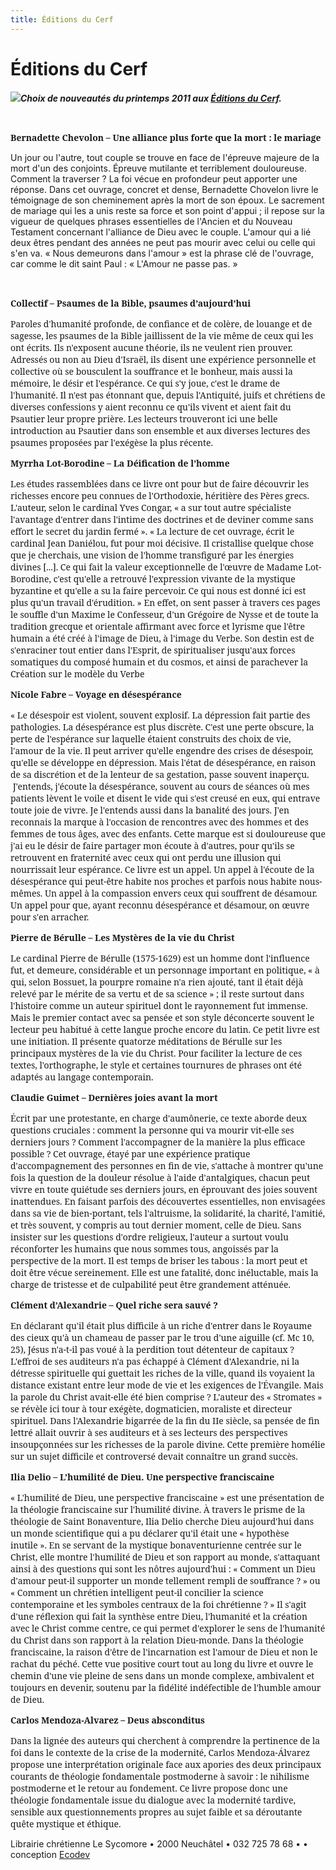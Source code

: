 ```yaml
---
title: Éditions du Cerf
---
```


Éditions du Cerf
================

<span style="font-style: italic;"><span style="font-weight: bold;">![](/images/editions-du-cerf.jpg)Choix de nouveautés du printemps 2011 aux [Éditions du Cerf](http://www.editionsducerf.fr/html/nouveautes.asp?id_theme=0).</span></span>

 

**<span style="font-family:&quot;Georgia&quot;,&quot;serif&quot;">Bernadette Chevolon – Une alliance plus forte que la mort : le mariage</span>**

Un jour ou l'autre, tout couple se trouve en face de l'épreuve majeure de la mort d'un des conjoints. Épreuve mutilante et terriblement douloureuse. Comment la traverser ? La foi vécue en profondeur peut apporter une réponse. Dans cet ouvrage, concret et dense, Bernadette Chovelon livre le témoignage de son cheminement après la mort de son époux. Le sacrement de mariage qui les a unis reste sa force et son point d'appui ; il repose sur la vigueur de quelques phrases essentielles de l'Ancien et du Nouveau Testament concernant l'alliance de Dieu avec le couple. L'amour qui a lié deux êtres pendant des années ne peut pas mourir avec celui ou celle qui s'en va. « Nous demeurons dans l'amour » est la phrase clé de l'ouvrage, car comme le dit saint Paul : « L'Amour ne passe pas. »

 

**<span style="font-family:&quot;Georgia&quot;,&quot;serif&quot;">Collectif – Psaumes de la Bible, psaumes d’aujourd’hui</span>**

<span style="font-family:&quot;Georgia&quot;,&quot;serif&quot;">Paroles d'humanité profonde, de confiance et de colère, de louange et de sagesse, les psaumes de la Bible jaillissent de la vie même de ceux qui les ont écrits. Ils n'exposent aucune théorie, ils ne veulent rien prouver. Adressés ou non au Dieu d'Israël, ils disent une expérience personnelle et collective où se bousculent la souffrance et le bonheur, mais aussi la mémoire, le désir et l'espérance. Ce qui s'y joue, c'est le drame de l'humanité. Il n'est pas étonnant que, depuis l'Antiquité, juifs et chrétiens de diverses confessions y aient reconnu ce qu'ils vivent et aient fait du Psautier leur propre prière.</span><span style="font-family:&quot;Georgia&quot;,&quot;serif&quot;"> Les lecteurs trouveront ici une belle introduction au Psautier dans son ensemble et aux diverses lectures des psaumes proposées par l'exégèse la plus récente.</span>

**<span style="font-family:&quot;Georgia&quot;,&quot;serif&quot;">Myrrha Lot-Borodine – La Déification de l’homme</span>**

<span style="font-family:&quot;Georgia&quot;,&quot;serif&quot;">Les études rassemblées dans ce livre ont pour but de faire découvrir les richesses encore peu connues de l'Orthodoxie, héritière des Pères grecs. L'auteur, selon le cardinal Yves Congar, « a sur tout autre spécialiste l'avantage d'entrer dans l'intime des doctrines et de deviner comme sans effort le secret du jardin fermé ». « La lecture de cet ouvrage, écrit le cardinal Jean Daniélou, fut pour moi décisive. Il cristallise quelque chose que je cherchais, une vision de l'homme transfiguré par les énergies divines [...]. Ce qui fait la valeur exceptionnelle de l'œuvre de Madame Lot-Borodine, c'est qu'elle a retrouvé l'expression vivante de la mystique byzantine et qu'elle a su la faire percevoir. Ce qui nous est donné ici est plus qu'un travail d'érudition. » En effet, on sent passer à travers ces pages le souffle d'un Maxime le Confesseur, d'un Grégoire de Nysse et de toute la tradition grecque et orientale affirmant avec force et lyrisme que l'être humain a été créé à l'image de Dieu, à l'image du Verbe. Son destin est de s'enraciner tout entier dans l'Esprit, de spiritualiser jusqu'aux forces somatiques du composé humain et du cosmos, et ainsi de parachever la Création sur le modèle du Verbe</span>

**<span style="font-family:&quot;Georgia&quot;,&quot;serif&quot;">Nicole Fabre – Voyage en désespérance</span>**

<span style="font-family:&quot;Georgia&quot;,&quot;serif&quot;">« Le désespoir est violent, souvent explosif. La dépression fait partie des pathologies. La désespérance est plus discrète. C'est une perte obscure, la perte de l'espérance sur laquelle étaient construits des choix de vie, l'amour de la vie. Il peut arriver qu'elle engendre des crises de désespoir, qu'elle se développe en dépression. Mais l'état de désespérance, en raison de sa discrétion et de la lenteur de sa gestation, passe souvent inaperçu. </span><span style="font-family:&quot;Georgia&quot;,&quot;serif&quot;"><span style="mso-spacerun:yes"> </span>J'entends, j'écoute la désespérance, souvent au cours de séances où mes patients lèvent le voile et disent le vide qui s'est creusé en eux, qui entrave toute joie de vivre. Je l'entends aussi dans la banalité des jours. J'en reconnais la marque à l'occasion de rencontres avec des hommes et des femmes de tous âges, avec des enfants. Cette marque est si douloureuse que j'ai eu le désir de faire partager mon écoute à d'autres, pour qu'ils se retrouvent en fraternité avec ceux qui ont perdu une illusion qui nourrissait leur espérance. Ce livre est un appel. Un appel à l'écoute de la désespérance qui peut-être habite nos proches et parfois nous habite nous-mêmes. Un appel à la compassion envers ceux qui souffrent de désamour. Un appel pour que, ayant reconnu désespérance et désamour, on œuvre pour s'en arracher.</span>

**<span style="font-family:&quot;Georgia&quot;,&quot;serif&quot;">Pierre de Bérulle – Les Mystères de la vie du Christ</span>**

<span style="font-family:&quot;Georgia&quot;,&quot;serif&quot;">Le cardinal Pierre de Bérulle (1575-1629) est un homme dont l'influence fut, et demeure, considérable et un personnage important en politique, « à qui, selon Bossuet, la pourpre romaine n'a rien ajouté, tant il était déjà relevé par le mérite de sa vertu et de sa science » ; il reste surtout dans l'histoire comme un auteur spirituel dont le rayonnement fut immense. Mais le premier contact avec sa pensée et son style déconcerte souvent le lecteur peu habitué à cette langue proche encore du latin. Ce petit livre est une initiation. Il présente quatorze méditations de Bérulle sur les principaux mystères de la vie du Christ. Pour faciliter la lecture de ces textes, l'orthographe, le style et certaines tournures de phrases ont été adaptés au langage contemporain.</span>

**<span style="font-family:&quot;Georgia&quot;,&quot;serif&quot;">Claudie Guimet – Dernières joies avant la mort</span>**

<span style="font-family:&quot;Georgia&quot;,&quot;serif&quot;">Écrit par une protestante, en charge d'aumônerie, ce texte aborde deux questions cruciales : comment la personne qui va mourir vit-elle ses derniers jours ? Comment l'accompagner de la manière la plus efficace possible ? Cet ouvrage, étayé par une expérience pratique d'accompagnement des personnes en fin de vie, s'attache à montrer qu'une fois la question de la douleur résolue à l'aide d'antalgiques, chacun peut vivre en toute quiétude ses derniers jours, en éprouvant des joies souvent inattendues. En faisant parfois des découvertes essentielles, non envisagées dans sa vie de bien-portant, tels l'altruisme, la solidarité, la charité, l'amitié, et très souvent, y compris au tout dernier moment, celle de Dieu. Sans insister sur les questions d'ordre religieux, l'auteur a surtout voulu réconforter les humains que nous sommes tous, angoissés par la perspective de la mort. Il est temps de briser les tabous : la mort peut et doit être vécue sereinement. Elle est une fatalité, donc inéluctable, mais la charge de tristesse et de culpabilité peut être grandement atténuée.</span>

**<span style="font-family:&quot;Georgia&quot;,&quot;serif&quot;">Clément d’Alexandrie – Quel riche sera sauvé ?</span>**

<span style="font-family:&quot;Georgia&quot;,&quot;serif&quot;">En déclarant qu'il était plus difficile à un riche d'entrer dans le Royaume des cieux qu'à un chameau de passer par le trou d'une aiguille (cf. Mc 10, 25), Jésus n'a-t-il pas voué à la perdition tout détenteur de capitaux ? L'effroi de ses auditeurs n'a pas échappé à Clément d'Alexandrie, ni la détresse spirituelle qui guettait les riches de la ville, quand ils voyaient la distance existant entre leur mode de vie et les exigences de l'Évangile. Mais la parole du Christ avait-elle été bien comprise ? L'auteur des « Stromates » se révèle ici tour à tour exégète, dogmaticien, moraliste et directeur spirituel. Dans l'Alexandrie bigarrée de la fin du IIe siècle, sa pensée de fin lettré allait ouvrir à ses auditeurs et à ses lecteurs des perspectives insoupçonnées sur les richesses de la parole divine. Cette première homélie sur un sujet difficile et controversé devait connaître un grand succès.</span><span style="font-family:&quot;Georgia&quot;,&quot;serif&quot;"></span>

**<span style="font-family:&quot;Georgia&quot;,&quot;serif&quot;">Ilia Delio – L’humilité de Dieu. Une perspective franciscaine</span>**

<span style="font-family:&quot;Georgia&quot;,&quot;serif&quot;">« L'humilité de Dieu, une perspective franciscaine » est une présentation de la théologie franciscaine sur l'humilité divine. À travers le prisme de la théologie de Saint Bonaventure, Ilia Delio cherche Dieu aujourd'hui dans un monde scientifique qui a pu déclarer qu'il était une « hypothèse inutile ». En se servant de la mystique bonaventurienne centrée sur le Christ, elle montre l'humilité de Dieu et son rapport au monde, s'attaquant ainsi à des questions qui sont les nôtres aujourd'hui : « Comment un Dieu d'amour peut-il supporter un monde tellement rempli de souffrance ? » ou « Comment un chrétien intelligent peut-il concilier la science contemporaine et les symboles centraux de la foi chrétienne ? » Il s'agit d'une réflexion qui fait la synthèse entre Dieu, l'humanité et la création avec le Christ comme centre, ce qui permet d'explorer le sens de l'humanité du Christ dans son rapport à la relation Dieu-monde. Dans la théologie franciscaine, la raison d'être de l'incarnation est l'amour de Dieu et non le rachat du péché. Cette vue positive court tout au long du livre et ouvre le chemin d'une vie pleine de sens dans un monde complexe, ambivalent et toujours en devenir, soutenu par la fidélité indéfectible de l'humble amour de Dieu.</span>

**<span style="font-family:&quot;Georgia&quot;,&quot;serif&quot;">Carlos Mendoza-Alvarez – Deus absconditus</span>**

<span style="font-family:&quot;Georgia&quot;,&quot;serif&quot;">Dans la lignée des auteurs qui cherchent à comprendre la pertinence de la foi dans le contexte de la crise de la modernité, Carlos Mendoza-Álvarez propose une interprétation originale face aux apories des deux principaux courants de théologie fondamentale postmoderne à savoir : le nihilisme postmoderne et le retour au fondement. Ce livre propose donc une théologie fondamentale issue du dialogue avec la modernité tardive, sensible aux questionnements propres au sujet faible et sa déroutante quête mystique et éthique.</span>

Librairie chrétienne Le Sycomore • 2000 Neuchâtel • 032 725 78 68 •
• conception [Ecodev](http://ecodev.ch)
